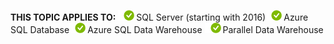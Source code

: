 <Token>**THIS TOPIC APPLIES TO:** ![yes](media/yes.png)SQL Server (starting with 2016)![yes](media/yes.png)Azure SQL Database![yes](media/yes.png)Azure SQL Data Warehouse ![yes](media/yes.png)Parallel Data Warehouse </Token>
